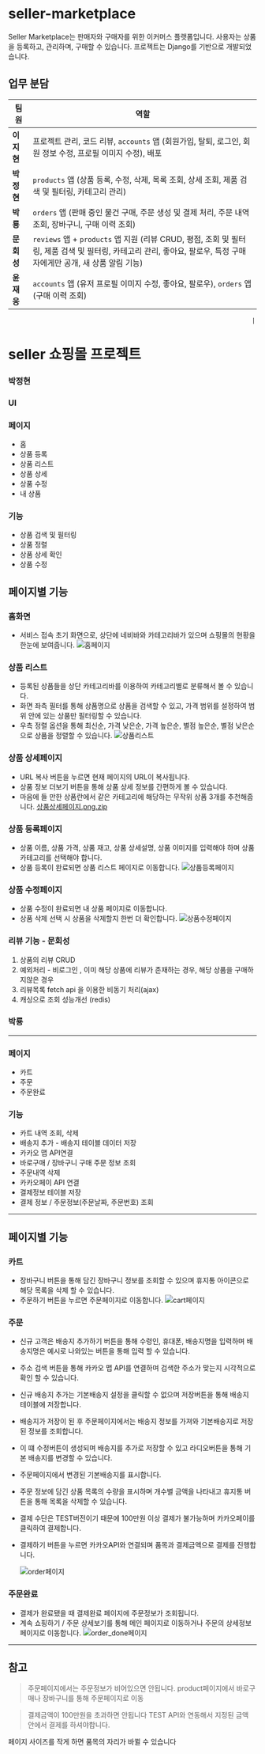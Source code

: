 # seller-marketplace

Seller Marketplace는 판매자와 구매자를 위한 이커머스 플랫폼입니다. 사용자는 상품을 등록하고, 관리하며, 구매할 수 있습니다.
프로젝트는 Django를 기반으로 개발되었습니다.

## 업무 분담

| 팀원       | 역할                                                                                                                                                               |
| ---------- | ------------------------------------------------------------------------------------------------------------------------------------------------------------------ |
| **이지현** | 프로젝트 관리, 코드 리뷰, `accounts` 앱 (회원가입, 탈퇴, 로그인, 회원 정보 수정, 프로필 이미지 수정), 배포                                                         |
| **박정현** | `products` 앱 (상품 등록, 수정, 삭제, 목록 조회, 상세 조회, 제품 검색 및 필터링, 카테고리 관리)                                                                    |
| **박룡**   | `orders` 앱 (판매 중인 물건 구매, 주문 생성 및 결제 처리, 주문 내역 조회, 장바구니, 구매 이력 조회)                                                                |
| **문회성** | `reviews` 앱 + `products` 앱 지원 (리뷰 CRUD, 평점, 조회 및 필터링, 제품 검색 및 필터링, 카테고리 관리, 좋아요, 팔로우, 특정 구매자에게만 공개, 새 상품 알림 기능) |
| **윤재웅** | `accounts` 앱 (유저 프로필 이미지 수정, 좋아요, 팔로우), `orders` 앱 (구매 이력 조회)                                                                              |

                                                                         |

# seller 쇼핑몰 프로젝트

### 박정현

### UI

### 페이지

- 홈
- 상품 등록
- 상품 리스트
- 상품 상세
- 상품 수정
- 내 상품

### 기능

- 상품 검색 및 필터링
- 상품 정렬
- 상품 상세 확인
- 상품 수정

## 페이지별 기능

### 홈화면

- 서비스 접속 초기 화면으로, 상단에 네비바와 카테고리바가 있으며 쇼핑몰의 현황을 한눈에 보여줍니다.
  ![홈페이지](https://github.com/heize-lee/seller-marketplace/assets/130022109/670b7d5e-6981-45a2-b72f-07c593e21ac1)

### 상품 리스트

- 등록된 상품들을 상단 카테고리바를 이용하여 카테고리별로 분류해서 볼 수 있습니다.
- 화면 좌측 필터를 통해 상품명으로 상품을 검색할 수 있고, 가격 범위를 설정하여 범위 안에 있는 상품만 필터링할 수 있습니다.
- 우측 정렬 옵션을 통해 최신순, 가격 낮은순, 가격 높은순, 별점 높은순, 별점 낮은순으로 상품을 정렬할 수 있습니다.
  ![상품리스트](https://github.com/heize-lee/seller-marketplace/assets/130022109/3eb0c90f-d793-4103-a4b3-fae157377ab1)

### 상품 상세페이지

- URL 복사 버튼을 누르면 현재 페이지의 URL이 복사됩니다.
- 상품 정보 더보기 버튼을 통해 상품 상세 정보를 간편하게 볼 수 있습니다.
- 마음에 들 만한 상품란에서 같은 카테고리에 해당하는 무작위 상품 3개를 추천해줍니다.
  [상품상세페이지.png.zip](https://github.com/user-attachments/files/15952300/png.zip)

### 상품 등록페이지

- 상품 이름, 상품 가격, 상품 재고, 상품 상세설명, 상품 이미지를 입력해야 하며 상품 카테고리를 선택해야 합니다.
- 상품 등록이 완료되면 상품 리스트 페이지로 이동합니다.
  ![상품등록페이지](https://github.com/heize-lee/seller-marketplace/assets/130022109/4034a950-cab0-4646-b68f-e13bb33b98fb)

### 상품 수정페이지

- 상품 수정이 완료되면 내 상품 페이지로 이동합니다.
- 상품 삭제 선택 시 상품을 삭제할지 한번 더 확인합니다.
  ![상품수정페이지](https://github.com/heize-lee/seller-marketplace/assets/130022109/7f28b18d-d886-4913-bfd8-1d62aa91c812)

### 리뷰 기능 - 문회성

1.  상품의 리뷰 CRUD
2.  예외처리 - 비로그인 , 이미 해당 상품에 리뷰가 존재하는 경우, 해당 상품을 구매하지않은 경우
3.  리뷰목록 fetch api 을 이용한 비동기 처리(ajax)
4.  캐싱으로 조회 성능개선 (redis)

### **박룡**

---

### 페이지

- 카트
- 주문
- 주문완료

### 기능

- 카트 내역 조회, 삭제
- 배송지 추가 - 배송지 테이블 데이터 저장
- 카카오 맵 API연결
- 바로구매 / 장바구니 구매 주문 정보 조회
- 주문내역 삭제
- 카카오페이 API 연결
- 결제정보 테이블 저장
- 결제 정보 / 주문정보(주문날짜, 주문번호) 조회

---

## 페이지별 기능

### 카트

- 장바구니 버튼을 통해 담긴 장바구니 정보를 조회할 수 있으며 휴지통 아이콘으로 해당 목록을 삭제 할 수 있습니다.
- 주문하기 버튼을 누르면 주문페이지로 이동합니다.
  ![cart페이지](https://github.com/heize-lee/seller-marketplace/assets/134121857/0442fbad-d9ac-402f-b567-dd649597a26f)

### 주문

- 신규 고객은 배송지 추가하기 버튼을 통해 수령인, 휴대폰, 배송지명을 입력하며 배송지명은 예시로 나와있는 버튼을 통해 입력 할 수 있습니다.
- 주소 검색 버튼을 통해 카카오 맵 API를 연결하며 검색한 주소가 맞는지 시각적으로 확인 할 수 있습니다.
- 신규 배송지 추가는 기본배송지 설정을 클릭할 수 없으며 저장버튼을 통해 배송지 테이블에 저장합니다.
- 배송지가 저장이 된 후 주문페이지에서는 배송지 정보를 가져와 기본배송지로 저장된 정보를 조회합니다.
- 이 떄 수정버튼이 생성되며 배송지를 추가로 저장할 수 있고 라디오버튼을 통해 기본 배송지를 변경할 수 있습니다.
- 주문페이지에서 변경된 기본배송지를 표시합니다.
- 주문 정보에 담긴 상품 목록의 수량을 표시하며 개수별 금액을 나타내고 휴지통 버튼을 통해 목록을 삭제할 수 있습니다.
- 결제 수단은 TEST버전이기 때문에 100만원 이상 결제가 불가능하며 카카오페이를 클릭하여 결제합니다.
- 결제하기 버튼을 누르면 카카오API와 연결되며 품목과 결제금액으로 결제를 진행합니다.

  ![order페이지](https://github.com/heize-lee/seller-marketplace/assets/134121857/55fbfd06-aecd-403b-9770-3d9809681851)

### 주문완료

- 결제가 완료됐을 때 결제완료 페이지에 주문정보가 조회됩니다.
- 계속 쇼핑하기 / 주문 상세보기를 통해 메인 페이지로 이동하거나 주문의 상세정보 페이지로 이동합니다.
  ![order_done페이지](https://github.com/heize-lee/seller-marketplace/assets/134121857/9c0d6bbe-17eb-471e-a92b-6d8cb8a859e8)

---

## 참고

> 주문페이지에서는 주문정보가 비어있으면 안됩니다.
> product페이지에서 바로구매나 장바구니를 통해 주문페이지로 이동

> 결제금액이 100만원을 초과하면 안됩니다
> TEST API와 연동해서 지정된 금액 안에서 결제를 하셔야합니다.

페이지 사이즈를 작게 하면 품목의 자리가 바뀔 수 있습니다
